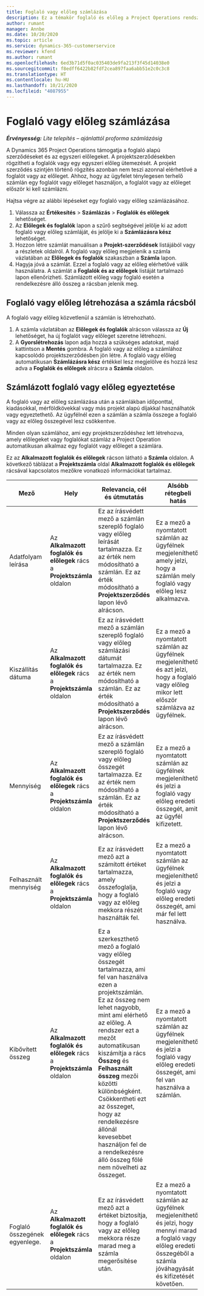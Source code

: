 ```yaml
---
title: Foglaló vagy előleg számlázása
description: Ez a témakör foglaló és előleg a Project Operations rendszerben történő számlázásáról tartalmaz tájékoztatást.
author: rumant
manager: Annbe
ms.date: 10/20/2020
ms.topic: article
ms.service: dynamics-365-customerservice
ms.reviewer: kfend
ms.author: rumant
ms.openlocfilehash: 6ed3b71d5f0ac035403de9fa213f3f45d14038e0
ms.sourcegitcommit: f8edff6422b82fdf2cea897faa6abb51e2c0c3c8
ms.translationtype: HT
ms.contentlocale: hu-HU
ms.lasthandoff: 10/21/2020
ms.locfileid: "4087955"
---
```

# <a name="invoice-a-retainer-or-an-advance"></a>Foglaló vagy előleg számlázása

_**Érvényesség:** Lite telepítés – ajánlattól proforma számlázásig_

A Dynamics 365 Project Operations támogatja a foglaló alapú szerződéseket és az egyszeri előlegeket. A projektszerződésekben rögzítheti a foglalók vagy egy egyszeri előleg ütemezését. A projekt szerződés szintjén történő rögzítés azonban nem teszi azonnal elérhetővé a foglalót vagy az előleget. Ahhoz, hogy az ügyfelet ténylegesen terhelő számlán egy foglalót vagy előleget használjon, a foglalót vagy az előleget először ki kell számlázni.

Hajtsa végre az alábbi lépéseket egy foglaló vagy előleg számlázásához.

1. Válassza az **Értékesítés** > **Számlázás** > **Foglalók és előlegek** lehetőséget. 
2. Az **Előlegek és foglalók** lapon a szűrő segítségével jelölje ki az adott foglaló vagy előleg számláját, és jelölje ki a **Számlázásra kész** lehetőséget.
3. Hozzon létre számlát manuálisan a **Projekt-szerződések** listájából vagy a részletek oldalról. A foglaló vagy előleg megjelenik a számla vázlatában az **Előlegek és foglalók** szakaszban a **Számla** lapon.
4. Hagyja jóvá a számlát. Ezzel a foglaló vagy az előleg elérhetővé válik használatra. A számlát a **Foglalók és az előlegek** listáját tartalmazó lapon ellenőrizheti. Számlázott előleg vagy foglaló esetén a rendelkezésre álló összeg a rácsban jelenik meg.

## <a name="create-a-retainer-or-advance-from-the-invoice-grid"></a>Foglaló vagy előleg létrehozása a számla rácsból

A foglaló vagy előleg közvetlenül a számlán is létrehozható.

1. A számla vázlatában az **Előlegek és foglalók** alrácson válassza az **Új** lehetőséget, ha új foglalót vagy előleget szeretne létrehozni. 
2. A **Gyorslétrehozás** lapon adja hozzá a szükséges adatokat, majd kattintson a **Mentés** gombra. A foglaló vagy az előleg a számlához kapcsolódó projektszerződésben jön létre. A foglaló vagy előleg automatikusan **Számlázásra kész** értékkel lesz megjelölve és hozzá lesz adva a **Foglalók és előlegek** alrácsra a **Számla** oldalon.

## <a name="reconcile-an-invoiced-retainer-or-advance"></a>Számlázott foglaló vagy előleg egyeztetése

A foglaló vagy az előleg számlázása után a számlákban időponttal, kiadásokkal, mérföldkövekkal vagy más projekt alapú díjakkal használhatók vagy egyeztethető. Az ügyfélnél ezen a számlán a számla összege a foglaló vagy az előleg összegével lesz csökkentve.

Minden olyan számlához, ami egy projektszerződéshez lett létrehozva, amely előlegeket vagy foglalókat számláz a Project Operation automatikusan alkalmaz egy foglalót vagy előleget a számlára.

Ez az **Alkalmazott foglalók és előlegek** rácson látható a **Számla** oldalon. A következő táblázat a **Projektszámla** oldal **Alkalmazott foglalók és előlegek** rácsával kapcsolatos mezőkre vonatkozó információkat tartalmaz.

| Mező | Hely | Relevancia, cél és útmutatás | Alsóbb rétegbeli hatás |
| --- | --- | --- | --- |
| Adatfolyam leírása | Az **Alkalmazott foglalók és előlegek** rács a **Projektszámla** oldalon |Ez az írásvédett mező a számlán szereplő foglaló vagy előleg leírását tartalmazza. Ez az érték nem módosítható a számlán. Ez az érték módosítható a **Projektszerződés** lapon lévő alrácson. | Ez a mező a nyomtatott számlán az ügyfélnek megjeleníthető, amely jelzi, hogy a számlán mely foglaló vagy előleg lesz alkalmazva. |
| Kiszállítás dátuma | Az **Alkalmazott foglalók és előlegek** rács a **Projektszámla** oldalon  | Ez az írásvédett mező a számlán szereplő foglaló vagy előleg számlázási dátumát tartalmazza. Ez az érték nem módosítható a számlán. Ez az érték módosítható a **Projektszerződés** lapon lévő alrácson. | Ez a mező a nyomtatott számlán az ügyfélnek megjeleníthető, és azt jelzi, hogy a foglaló vagy előleg mikor lett először számlázva az ügyfélnek. |
| Mennyiség | Az **Alkalmazott foglalók és előlegek** rács a **Projektszámla** oldalon  | Ez az írásvédett mező a számlán szereplő foglaló vagy előleg összegét tartalmazza. Ez az érték nem módosítható a számlán. Ez az érték módosítható a **Projektszerződés** lapon lévő alrácson. | Ez a mező a nyomtatott számlán az ügyfélnek megjeleníthető, és jelzi a foglaló vagy előleg eredeti összegét, amit az ügyfél kifizetett. |
| Felhasznált mennyiség | Az **Alkalmazott foglalók és előlegek** rács a **Projektszámla** oldalon  | Ez az írásvédett mező azt a számított értéket tartalmazza, amely összefoglalja, hogy a foglaló vagy az előleg mekkora részét használták fel. | Ez a mező a nyomtatott számlán az ügyfélnek megjeleníthető, és jelzi a foglaló vagy előleg eredeti összegét, ami már fel lett használva. |
| Kibővített összeg | Az **Alkalmazott foglalók és előlegek** rács a **Projektszámla** oldalon  | Ez a szerkeszthető mező a foglaló vagy előleg összegét tartalmazza, ami fel van használva ezen a projektszámlán. Ez az összeg nem lehet nagyobb, mint ami elérhető az előleg. A rendszer ezt a mezőt automatikusan kiszámítja a rács **Összeg** és **Felhasznált összeg** mezői közötti különbségként. Csökkentheti ezt az összeget, hogy az rendelkezésre állónál kevesebbet használjon fel de a rendelkezésre álló összeg fölé nem növelheti az összeget. | Ez a mező a nyomtatott számlán az ügyfélnek megjeleníthető, és jelzi a foglaló vagy előleg eredeti összegét, ami fel van használva a számlán. |
| Foglaló összegének egyenlege. | Az **Alkalmazott foglalók és előlegek** rács a **Projektszámla** oldalon  | Ez az írásvédett mező azt a értéket biztosítja, hogy a foglaló vagy az előleg mekkora része marad meg a számla megerősítése után. | Ez a mező a nyomtatott számlán az ügyfélnek megjeleníthető, és jelzi, hogy mennyi marad a foglaló vagy előleg eredeti összegéből a számla jóváhagyását és kifizetését követően. |
